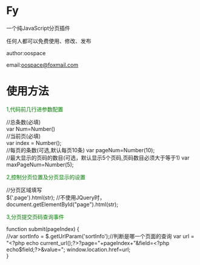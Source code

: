 Fy
==

一个纯JavaScript分页插件

任何人都可以免费使用、修改、发布

author:oospace

email:oospace@foxmail.com


使用方法
==

<div style="color:green">1,代码前几行进参数配置</div>


//总条数(必填)     
var Num=Number(<?php echo $count;?>)     
//当前页(必填)     
var index = Number(<?php echo $page;?>);    
//每页的条数(可选,默认每页10条) 
var  pageNum=Number(10);       
//最大显示的页码的数目(可选，默认显示5个页码,页码数目必须大于等于1) 
var  maxPageNum=Number(5);

<div style="color:green">2,控制分页位置及分页显示的设置</div>


//分页区域填写     
$('.page').html(str);     //不使用JQuery时，document.getElementById("page").html(str);



<div style="color:green">3,分页提交页码查询事件</div>


function submit(pageIndex) {         
//var sortInfo = $.getUrlParam('sortInfo');//判断是哪一个页面的查询         
var url = "<?php echo current_url();?>?page="+pageIndex+"&field=<?php echo$field;?>&value=<?php echo $field_value;?>";  window.location.href=url;    
}


